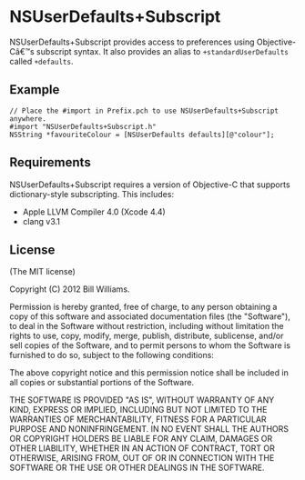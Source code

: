 # NSUserDefaults+Subscript

NSUserDefaults+Subscript provides access to preferences using Objective-Câ&#x20AC;&#x2122;s subscript syntax. It also provides an alias to `+standardUserDefaults` called `+defaults`.


## Example

    // Place the #import in Prefix.pch to use NSUserDefaults+Subscript anywhere.
    #import "NSUserDefaults+Subscript.h"
    NSString *favouriteColour = [NSUserDefaults defaults][@"colour"];


## Requirements

NSUserDefaults+Subscript requires a version of Objective-C that supports dictionary-style subscripting. This includes:

* Apple LLVM Compiler 4.0 (Xcode 4.4)
* clang v3.1


## License

(The MIT license)

Copyright (C) 2012 Bill Williams.

Permission is hereby granted, free of charge, to any person obtaining a copy of this software and associated documentation files (the "Software"), to deal in the Software without restriction, including without limitation the rights to use, copy, modify, merge, publish, distribute, sublicense, and/or sell copies of the Software, and to permit persons to whom the Software is furnished to do so, subject to the following conditions:

The above copyright notice and this permission notice shall be included in all copies or substantial portions of the Software.

THE SOFTWARE IS PROVIDED "AS IS", WITHOUT WARRANTY OF ANY KIND, EXPRESS OR IMPLIED, INCLUDING BUT NOT LIMITED TO THE WARRANTIES OF MERCHANTABILITY, FITNESS FOR A PARTICULAR PURPOSE AND NONINFRINGEMENT. IN NO EVENT SHALL THE AUTHORS OR COPYRIGHT HOLDERS BE LIABLE FOR ANY CLAIM, DAMAGES OR OTHER LIABILITY, WHETHER IN AN ACTION OF CONTRACT, TORT OR OTHERWISE, ARISING FROM, OUT OF OR IN CONNECTION WITH THE SOFTWARE OR THE USE OR OTHER DEALINGS IN THE SOFTWARE.

